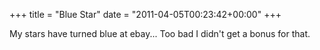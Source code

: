 +++
title = "Blue Star"
date = "2011-04-05T00:23:42+00:00"
+++

My stars have turned blue at ebay... Too bad I didn't get a bonus for that.
			
